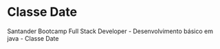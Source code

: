 # Classe Date
 Santander Bootcamp Full Stack Developer - Desenvolvimento básico em java - Classe Date
